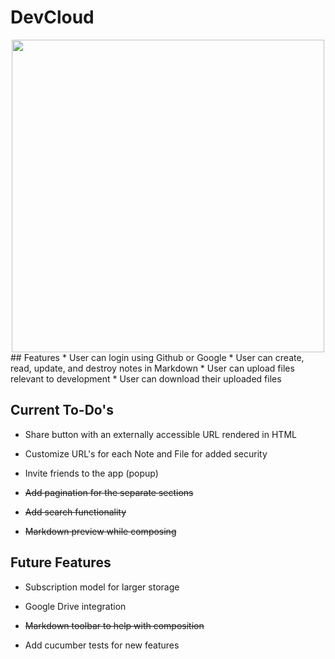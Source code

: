 # DevCloud
<div align="center">
    <img style="width:500px;height:auto;" src="https://cdn.rawgit.com/JonathanSpeek/devcloud/master/devcloud-screenshot.png"/>
</div>
## Features
* User can login using Github or Google
* User can create, read, update, and destroy notes in Markdown
* User can upload files relevant to development
* User can download their uploaded files 

## Current To-Do's
* Share button with an externally accessible URL rendered in HTML

* Customize URL's for each Note and File for added security

* Invite friends to the app (popup)

* ~~Add pagination for the separate sections~~

* ~~Add search functionality~~

* ~~Markdown preview while composing~~

## Future Features
* Subscription model for larger storage

* Google Drive integration

* ~~Markdown toolbar to help with composition~~

* Add cucumber tests for new features
